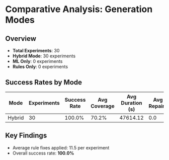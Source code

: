 # Comparative Analysis: Generation Modes

## Overview

- **Total Experiments**: 30
- **Hybrid Mode**: 30 experiments
- **ML Only**: 0 experiments
- **Rules Only**: 0 experiments

## Success Rates by Mode

| Mode | Experiments | Success Rate | Avg Coverage | Avg Duration (s) | Avg Repairs |
|------|-------------|--------------|--------------|------------------|-------------|
| Hybrid | 30 | 100.0% | 70.2% | 47614.12 | 0.0 |

## Key Findings

- Average rule fixes applied: 11.5 per experiment
- Overall success rate: **100.0%**
